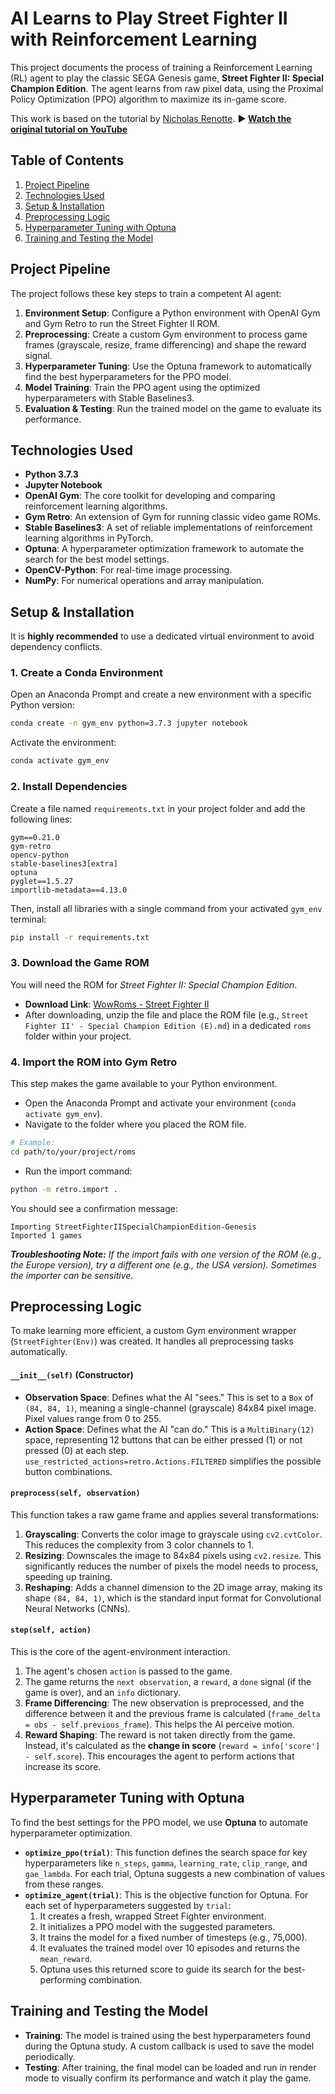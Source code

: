 
# AI Learns to Play Street Fighter II with Reinforcement Learning

This project documents the process of training a Reinforcement Learning (RL) agent to play the classic SEGA Genesis game, **Street Fighter II: Special Champion Edition**. The agent learns from raw pixel data, using the Proximal Policy Optimization (PPO) algorithm to maximize its in-game score.

This work is based on the tutorial by [Nicholas Renotte](https://www.youtube.com/c/NicholasRenotte).
**▶️ [Watch the original tutorial on YouTube](https://www.youtube.com/watch?v=rzbFhu6So5U)**

## Table of Contents

1.  [Project Pipeline](https://www.google.com/search?q=%23project-pipeline)
2.  [Technologies Used](https://www.google.com/search?q=%23technologies-used)
3.  [Setup & Installation](https://www.google.com/search?q=%23setup--installation)
4.  [Preprocessing Logic](https://www.google.com/search?q=%23preprocessing-logic)
5.  [Hyperparameter Tuning with Optuna](https://www.google.com/search?q=%23hyperparameter-tuning-with-optuna)
6.  [Training and Testing the Model](https://www.google.com/search?q=%23training-and-testing-the-model)

## Project Pipeline

The project follows these key steps to train a competent AI agent:

1.  **Environment Setup**: Configure a Python environment with OpenAI Gym and Gym Retro to run the Street Fighter II ROM.
2.  **Preprocessing**: Create a custom Gym environment to process game frames (grayscale, resize, frame differencing) and shape the reward signal.
3.  **Hyperparameter Tuning**: Use the Optuna framework to automatically find the best hyperparameters for the PPO model.
4.  **Model Training**: Train the PPO agent using the optimized hyperparameters with Stable Baselines3.
5.  **Evaluation & Testing**: Run the trained model on the game to evaluate its performance.

## Technologies Used

  - **Python 3.7.3**
  - **Jupyter Notebook**
  - **OpenAI Gym**: The core toolkit for developing and comparing reinforcement learning algorithms.
  - **Gym Retro**: An extension of Gym for running classic video game ROMs.
  - **Stable Baselines3**: A set of reliable implementations of reinforcement learning algorithms in PyTorch.
  - **Optuna**: A hyperparameter optimization framework to automate the search for the best model settings.
  - **OpenCV-Python**: For real-time image processing.
  - **NumPy**: For numerical operations and array manipulation.

## Setup & Installation

It is **highly recommended** to use a dedicated virtual environment to avoid dependency conflicts.

### 1\. Create a Conda Environment

Open an Anaconda Prompt and create a new environment with a specific Python version:

```bash
conda create -n gym_env python=3.7.3 jupyter notebook
```

Activate the environment:

```bash
conda activate gym_env
```

### 2\. Install Dependencies

Create a file named `requirements.txt` in your project folder and add the following lines:

```
gym==0.21.0
gym-retro
opencv-python
stable-baselines3[extra]
optuna
pyglet==1.5.27
importlib-metadata==4.13.0
```

Then, install all libraries with a single command from your activated `gym_env` terminal:

```bash
pip install -r requirements.txt
```

### 3\. Download the Game ROM

You will need the ROM for *Street Fighter II: Special Champion Edition*.

  - **Download Link**: [WowRoms - Street Fighter II](https://wowroms.com/en/roms/sega-genesis-megadrive/street-fighter-ii-special-champion-edition-europe/26496.html)
  - After downloading, unzip the file and place the ROM file (e.g., `Street Fighter II' - Special Champion Edition (E).md`) in a dedicated `roms` folder within your project.

### 4\. Import the ROM into Gym Retro

This step makes the game available to your Python environment.

  - Open the Anaconda Prompt and activate your environment (`conda activate gym_env`).
  - Navigate to the folder where you placed the ROM file.

<!-- end list -->

```bash
# Example:
cd path/to/your/project/roms
```

  - Run the import command:

<!-- end list -->

```bash
python -m retro.import .
```

You should see a confirmation message:

```
Importing StreetFighterIISpecialChampionEdition-Genesis
Imported 1 games
```

***Troubleshooting Note:*** *If the import fails with one version of the ROM (e.g., the Europe version), try a different one (e.g., the USA version). Sometimes the importer can be sensitive.*

## Preprocessing Logic

To make learning more efficient, a custom Gym environment wrapper (`StreetFighter(Env)`) was created. It handles all preprocessing tasks automatically.

#### `__init__(self)` (Constructor)

  - **Observation Space**: Defines what the AI "sees." This is set to a `Box` of `(84, 84, 1)`, meaning a single-channel (grayscale) 84x84 pixel image. Pixel values range from 0 to 255.
  - **Action Space**: Defines what the AI "can do." This is a `MultiBinary(12)` space, representing 12 buttons that can be either pressed (1) or not pressed (0) at each step. `use_restricted_actions=retro.Actions.FILTERED` simplifies the possible button combinations.

#### `preprocess(self, observation)`

This function takes a raw game frame and applies several transformations:

1.  **Grayscaling**: Converts the color image to grayscale using `cv2.cvtColor`. This reduces the complexity from 3 color channels to 1.
2.  **Resizing**: Downscales the image to 84x84 pixels using `cv2.resize`. This significantly reduces the number of pixels the model needs to process, speeding up training.
3.  **Reshaping**: Adds a channel dimension to the 2D image array, making its shape `(84, 84, 1)`, which is the standard input format for Convolutional Neural Networks (CNNs).

#### `step(self, action)`

This is the core of the agent-environment interaction.

1.  The agent's chosen `action` is passed to the game.
2.  The game returns the `next observation`, a `reward`, a `done` signal (if the game is over), and an `info` dictionary.
3.  **Frame Differencing**: The new observation is preprocessed, and the difference between it and the previous frame is calculated (`frame_delta = obs - self.previous_frame`). This helps the AI perceive motion.
4.  **Reward Shaping**: The reward is not taken directly from the game. Instead, it's calculated as the **change in score** (`reward = info['score'] - self.score`). This encourages the agent to perform actions that increase its score.

## Hyperparameter Tuning with Optuna

To find the best settings for the PPO model, we use **Optuna** to automate hyperparameter optimization.

  - **`optimize_ppo(trial)`**: This function defines the search space for key hyperparameters like `n_steps`, `gamma`, `learning_rate`, `clip_range`, and `gae_lambda`. For each trial, Optuna suggests a new combination of values from these ranges.
  - **`optimize_agent(trial)`**: This is the objective function for Optuna. For each set of hyperparameters suggested by `trial`:
    1.  It creates a fresh, wrapped Street Fighter environment.
    2.  It initializes a PPO model with the suggested parameters.
    3.  It trains the model for a fixed number of timesteps (e.g., 75,000).
    4.  It evaluates the trained model over 10 episodes and returns the `mean_reward`.
    5.  Optuna uses this returned score to guide its search for the best-performing combination.

## Training and Testing the Model

  - **Training**: The model is trained using the best hyperparameters found during the Optuna study. A custom callback is used to save the model periodically.
  - **Testing**: After training, the final model can be loaded and run in render mode to visually confirm its performance and watch it play the game.
